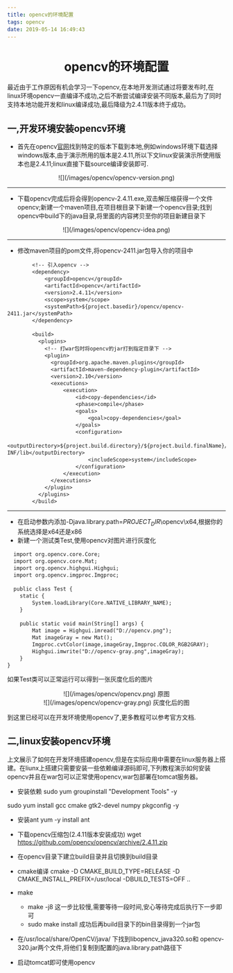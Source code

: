```yaml
---
title: opencv的环境配置
tags: opencv
date: 2019-05-14 16:49:43
---
```


# <center>opencv的环境配置
最近由于工作原因有机会学习一下opencv,在本地开发测试通过将要发布时,在linux环境opencv一直编译不成功,之后不断尝试编译安装不同版本,最后为了同时支持本地功能开发和linux编译成功,最后降级为2.4.11版本终于成功。

## 一,开发环境安装opencv环境
-  首先在opencv[官网](https://opencv.org/releases/)找到特定的版本下载到本地,例如windows环境下载选择windows版本,由于演示所用的版本是2.4.11,所以下文linux安装演示所使用版本也是2.4.11;linux直接下载source编译安装即可.

<!-- more -->
<center> ![](/images/opencv/opencv-version.png)
</center>

---

- 下载opencv完成后将会得到opencv-2.4.11.exe,双击解压缩获得一个文件opencv;新建一个maven项目,在项目根目录下新建一个opencv目录;找到opencv中build下的java目录,将里面的内容拷贝至你的项目新建目录下

<center>
![](/images/opencv/opencv-idea.png)
</center>

---

- 修改maven项目的pom文件,将opencv-2411.jar包导入你的项目中
```
        <!-- 引入opencv -->
        <dependency>
            <groupId>opencv</groupId>
            <artifactId>opencv</artifactId>
            <version>2.4.11</version>
            <scope>system</scope>
            <systemPath>${project.basedir}/opencv/opencv-2411.jar</systemPath>
        </dependency>

        <build>
          <plugins>
            <!-- 打war包时将opencv的jar打到指定目录下 -->
            <plugin>
              <groupId>org.apache.maven.plugins</groupId>
              <artifactId>maven-dependency-plugin</artifactId>
              <version>2.10</version>
              <executions>
                  <execution>
                      <id>copy-dependencies</id>
                      <phase>compile</phase>
                      <goals>
                          <goal>copy-dependencies</goal>
                      </goals>
                      <configuration>
                          <outputDirectory>${project.build.directory}/${project.build.finalName}/WEB-INF/lib</outputDirectory>
                          <includeScope>system</includeScope>
                      </configuration>
                  </execution>
              </executions>
            </plugin>
          </plugins>
        </build>
```

---

- 在启动参数内添加-Djava.library.path=$PROJECT_DIR$\opencv\x64,根据你的系统选择是x64还是x86
- 新建一个测试类Test,使用opencv对图片进行灰度化

```
  import org.opencv.core.Core;
  import org.opencv.core.Mat;
  import org.opencv.highgui.Highgui;
  import org.opencv.imgproc.Imgproc;

  public class Test {
    static {
        System.loadLibrary(Core.NATIVE_LIBRARY_NAME);
    }

    public static void main(String[] args) {
        Mat image = Highgui.imread("D://opencv.png");
        Mat imageGray = new Mat();
        Imgproc.cvtColor(image,imageGray,Imgproc.COLOR_RGB2GRAY);
        Highgui.imwrite("D://opencv-gray.png",imageGray);
    }
}
```

如果Test类可以正常运行可以得到一张灰度化后的图片

<center>![](/images/opencv/opencv.png)
原图
</center>

<center>![](/images/opencv/opencv-gray.png)
灰度化后的图
</center>

到这里已经可以在开发环境使用opencv了,更多教程可以参考官方文档.

## 二,linux安装opencv环境
上文展示了如何在开发环境搭建opencv,但是在实际应用中需要在linux服务器上搭建。在liunx上搭建只需要安装一些依赖编译源码即可,下列教程演示如何安装opencv并且在war包可以正常使用opencv,war包部署在tomcat服务器。

- 安装依赖
sudo yum groupinstall "Development Tools" -y

sudo yum install gcc cmake gtk2-devel numpy pkgconfig -y

- 安装ant
yum -y install ant

- 下载opencv压缩包(2.4.11版本安装成功)
wget https://github.com/opencv/opencv/archive/2.4.11.zip

- 在opencv目录下建立build目录并且切换到build目录

- cmake编译
cmake -D CMAKE_BUILD_TYPE=RELEASE -D CMAKE_INSTALL_PREFIX=/usr/local -DBUILD_TESTS=OFF ..

- make
  - make -j8  这一步比较慢,需要等待一段时间,安心等待完成后执行下一步即可
  - sudo make install
  成功后再build目录下的bin目录得到一个jar包

- 在/usr/local/share/OpenCV/java/ 下找到libopencv_java320.so和  opencv-320.jar两个文件,将他们复制到配置的java.library.path路径下

- 启动tomcat即可使用opencv
